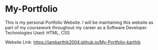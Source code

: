 # My-Portfolio

This is my personal Portfolio Website. I will be maintaining this website as part of my coursework throughout my career as a Software Developer.
Technologies Used: HTML, CSS

Website Link: https://iamkarthik2004.github.io/My-Portfolio-karthik

